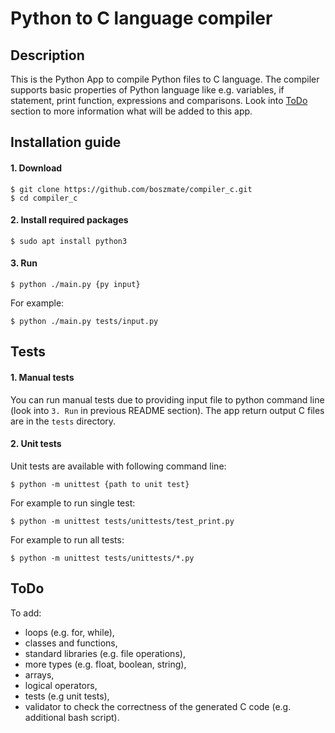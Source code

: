 # Python to C language compiler

## Description
This is the Python App to compile Python files to C language. The compiler supports basic properties of Python language like e.g. variables, if statement, print function, expressions and comparisons. Look into [ToDo](##ToDo) section to more information what will be added to this app.


## Installation guide
#### 1. Download
```
$ git clone https://github.com/boszmate/compiler_c.git
$ cd compiler_c
```
#### 2. Install required packages
```
$ sudo apt install python3
```
#### 3. Run
```
$ python ./main.py {py input}
```
For example:
```
$ python ./main.py tests/input.py 
```

## Tests
#### 1. Manual tests
You can run manual tests due to providing input file to python command line (look into `3. Run` in previous README section). The app return output C files are in the `tests` directory.

#### 2. Unit tests
Unit tests are available with following command line:
```
$ python -m unittest {path to unit test}
```
For example to run single test:
```
$ python -m unittest tests/unittests/test_print.py
```
For example to run all tests:
```
$ python -m unittest tests/unittests/*.py
```


## ToDo
To add:
- loops (e.g. for, while),
- classes and functions,
- standard libraries (e.g. file operations),
- more types (e.g. float, boolean, string),
- arrays,
- logical operators,
- tests (e.g unit tests),
- validator to check the correctness of the generated C code (e.g. additional bash script).